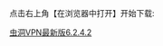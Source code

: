 点击右上角【在浏览器中打开】开始下载:

[虫洞VPN最新版6.2.4.2](https://github.com/antiless/SofaVPN/blob/master/apks/%E8%99%AB%E6%B4%9EVPN-v6.2.4.2.apk?raw=true)
